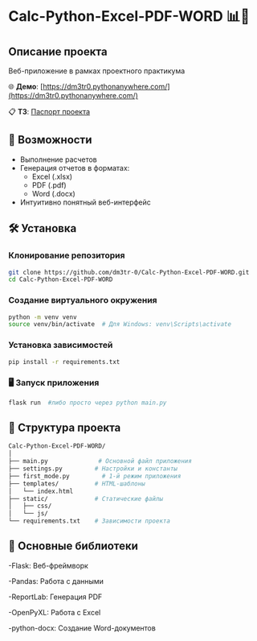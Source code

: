 # Calc-Python-Excel-PDF-WORD 📊🧮

## Описание проекта
Веб-приложение в рамках проектного практикума

🌐 **Демо**: [https://dm3tr0.pythonanywhere.com/](https://dm3tr0.pythonanywhere.com/)

📋 **ТЗ**: [Паспорт проекта](https://github.com/user-attachments/files/17063806/-17936.pdf)
  
## 🚀 Возможности
- Выполнение расчетов
- Генерация отчетов в форматах:
  - Excel (.xlsx)
  - PDF (.pdf)
  - Word (.docx)
- Интуитивно понятный веб-интерфейс

## 🛠 Установка

### Клонирование репозитория
```bash
git clone https://github.com/dm3tr-0/Calc-Python-Excel-PDF-WORD.git
cd Calc-Python-Excel-PDF-WORD 
```

### Создание виртуального окружения
```bash
python -m venv venv
source venv/bin/activate  # Для Windows: venv\Scripts\activate
```

### Установка зависимостей
```bash
pip install -r requirements.txt
```

### 🖥 Запуск приложения
```bash
flask run  #либо просто через python main.py
```

## 📂 Структура проекта
```bash
Calc-Python-Excel-PDF-WORD/
│
├── main.py              # Основной файл приложения
├── settings.py         # Настройки и константы
├── first_mode.py         # 1-й режим приложения
├── templates/          # HTML-шаблоны
│   └── index.html
├── static/             # Статические файлы
│   ├── css/
│   └── js/
└── requirements.txt    # Зависимости проекта
```

## 🔑 Основные библиотеки
<p> -Flask: Веб-фреймворк</p>
<p> -Pandas: Работа с данными</p>
<p> -ReportLab: Генерация PDF</p>
<p> -OpenPyXL: Работа с Excel</p>
<p> -python-docx: Создание Word-документов</p>

